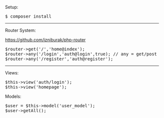 Setup:

<pre>$ composer install</pre>

<hr />

Router System:

https://github.com/izniburak/php-router

<pre>
$router->get('/','home@index'); 
$router->any('/login','auth@login',true); // any = get/post
$router->any('/register','auth@register');
</pre>

<hr />

Views:

<pre>
$this->view('auth/login');
$this->view('homepage');
</pre>

</hr>

Models:

<pre>
$user = $this->model('user_model');
$user->getAll();
</pre>
